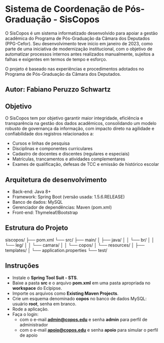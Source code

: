 
# Sistema de Coordenação de Pós-Graduação - SisCopos

O SisCopos é um sistema informatizado desenvolvido para apoiar a gestão acadêmica do Programa de Pós-Graduação da Câmara dos Deputados (PPG-Cefor). Seu desenvolvimento teve início em janeiro de 2023, como parte de uma iniciativa de modernização institucional, com o objetivo de automatizar processos internos antes realizados manualmente, sujeitos a falhas e exigentes em termos de tempo e esforço.

O projeto é baseado nas experiências e procedimentos adotados no Programa de Pós-Graduação da Câmara dos Deputados.

## Autor: Fabiano Peruzzo Schwartz

## Objetivo

O SisCopos tem por objetivo garantir maior integridade, eficiência e transparência na gestão dos dados acadêmicos, consolidando um modelo robusto de governança da informação, com impacto direto na agilidade e confiabilidade dos registros relacionados a:

* Cursos e linhas de pesquisa
* Disciplinas e componentes curriculares
* Cadastro de docentes e discentes (regulares e especiais)
* Matrículas, trancamentos e atividades complementares
* Exames de qualificação, defesas de TCC e emissão de histórico escolar

## Arquitetura de desenvolvimento

* Back-end: Java 8+
* Framework: Spring Boot (versão usada: 1.5.6.RELEASE)
* Banco de dados: MySQL
* Gerenciador de dependências: Maven (pom.xml)
* Front-end: Thymeleaf/Bootstrap

## Estrutura do Projeto

siscopos/
├── pom.xml
└── src/
    ├── main/
    │   ├── java/
    │   │   └── br/
    │   │       └── leg/
    │   │           └── camara/
    │   │               └── copos/
    │   └── resources/
    │       ├── templates/
    │       └── application.properties
    └── test/


## Instruções

* Instale o **Spring Tool Suit - STS**.
* Baixe a pasta **src** e o arquivo **pom.xml** em uma pasta apropriada no **workspace** do Eclpipse.
* Importe os arquivos como **Existing Maven Projects**.
* Crie um esquema denominado **copos** no banco de dados MySQL: usuário **root**, senha em branco.
* Rode a aplicação.
* Faça o login:
  * com o e-mail **admin@copos.edu** e senha **admin** para perfil de administrador
  * com o e-mail **apoio@copos.edu** e senha **apoio** para simular o perfil de apoio
